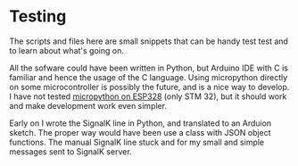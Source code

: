 # Testing

The scripts and files here are small snippets that can be handy test test and to learn about what's going on.

All the sofware could have been written in Python, but Arduino IDE with C is familiar and hence the usage of
the C language. Using micropython directly on some microcontroller is possibly the future, and is a nice
way to develop. I have not tested [micropython on ESP328](https://randomnerdtutorials.com/getting-started-micropython-esp32-esp8266/) (only STM 32), but it should work and make development work even simpler.

Early on I wrote the SignalK line in Python, and translated to an Arduion sketch. The proper way would have 
been use a class with JSON object functions. The manual SignalK line stuck and for my small and simple messages 
sent to SignalK server.
